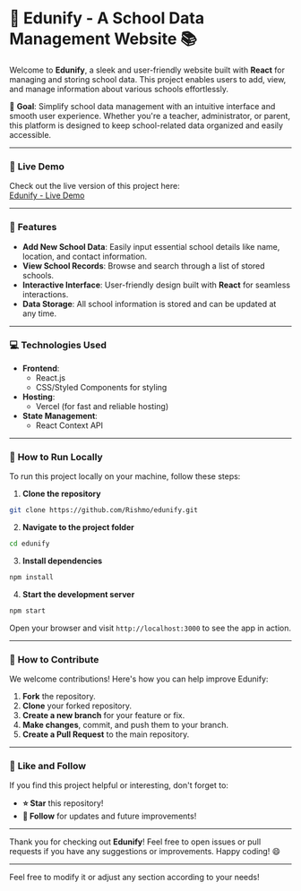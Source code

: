 # 🏫 **Edunify - A School Data Management Website** 📚

Welcome to **Edunify**, a sleek and user-friendly website built with **React** for managing and storing school data. This project enables users to add, view, and manage information about various schools effortlessly.

🎯 **Goal**: Simplify school data management with an intuitive interface and smooth user experience. Whether you're a teacher, administrator, or parent, this platform is designed to keep school-related data organized and easily accessible.

---

### 🔗 **Live Demo**
Check out the live version of this project here:  
[Edunify - Live Demo](https://edunify-two.vercel.app/)

---

### 🚀 **Features**
- **Add New School Data**: Easily input essential school details like name, location, and contact information.
- **View School Records**: Browse and search through a list of stored schools.
- **Interactive Interface**: User-friendly design built with **React** for seamless interactions.
- **Data Storage**: All school information is stored and can be updated at any time.

---

### 💻 **Technologies Used**
- **Frontend**:  
  - React.js  
  - CSS/Styled Components for styling  
- **Hosting**:  
  - Vercel (for fast and reliable hosting)  
- **State Management**:  
  - React Context API  

---

### 📂 **How to Run Locally**
To run this project locally on your machine, follow these steps:

1. **Clone the repository**  
```bash
git clone https://github.com/Rishmo/edunify.git
```

2. **Navigate to the project folder**  
```bash
cd edunify
```

3. **Install dependencies**  
```bash
npm install
```

4. **Start the development server**  
```bash
npm start
```

Open your browser and visit `http://localhost:3000` to see the app in action.

---

### 🌱 **How to Contribute**
We welcome contributions! Here's how you can help improve Edunify:
1. **Fork** the repository.
2. **Clone** your forked repository.
3. **Create a new branch** for your feature or fix.
4. **Make changes**, commit, and push them to your branch.
5. **Create a Pull Request** to the main repository.

---

### 🌟 **Like and Follow**
If you find this project helpful or interesting, don't forget to:
- **⭐ Star** this repository!
- **🔔 Follow** for updates and future improvements!

---


Thank you for checking out **Edunify**! Feel free to open issues or pull requests if you have any suggestions or improvements. Happy coding! 😄

---

Feel free to modify it or adjust any section according to your needs!
